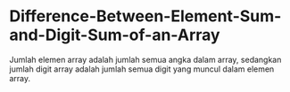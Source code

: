 # Difference-Between-Element-Sum-and-Digit-Sum-of-an-Array
Jumlah elemen array adalah jumlah semua angka dalam array, sedangkan jumlah digit array adalah jumlah semua digit yang muncul dalam elemen array.
